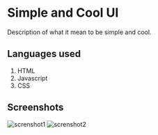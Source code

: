 # Simple and Cool UI
Description of what it mean to be simple and cool.

## Languages used
1. HTML
2. Javascript
3. CSS

## Screenshots
![screnshot1](#)
![screnshot2](#)